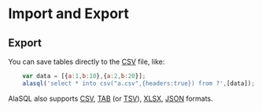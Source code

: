 # Import and Export

## Export

You can save tables directly to the [CSV](Csv) file, like:
```js
    var data = [{a:1,b:10},{a:2,b:20}];
    alasql('select * into csv("a.csv",{headers:true}) from ?',[data]);
```

AlaSQL also supports [CSV](Csv), [TAB](Tsv) (or [TSV](Tsv)), [XLSX](Xlsx), [JSON](Json) formats.

